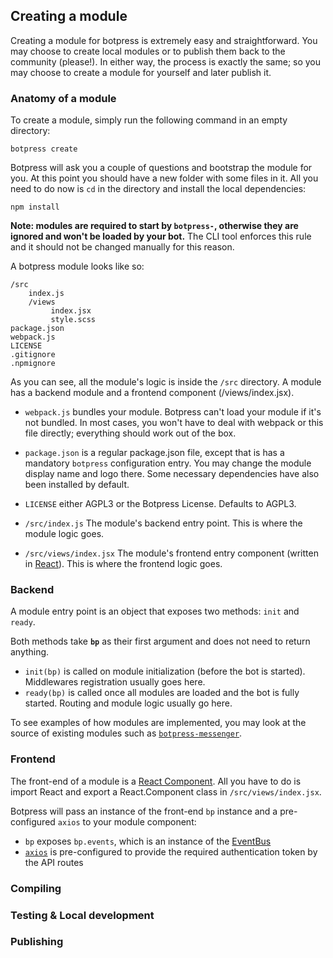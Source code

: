 ## Creating a module

Creating a module for botpress is extremely easy and straightforward. You may choose to create local modules or to publish them back to the community (please!). In either way, the process is exactly the same; so you may choose to create a module for yourself and later publish it.

### Anatomy of a module

To create a module, simply run the following command in an empty directory:

```
botpress create
```

Botpress will ask you a couple of questions and bootstrap the module for you. At this point you should have a new folder with some files in it. All you need to do now is `cd` in the directory and install the local dependencies:

```
npm install
```

**Note: modules are required to start by `botpress-`, otherwise they are ignored and won't be loaded by your bot.** The CLI tool enforces this rule and it should not be changed manually for this reason.

A botpress module looks like so:

```
/src
    index.js
    /views
         index.jsx
         style.scss
package.json
webpack.js
LICENSE
.gitignore
.npmignore
```

As you can see, all the module's logic is inside the `/src` directory. A module has a backend module and a frontend component (/views/index.jsx).

- `webpack.js` bundles your module. Botpress can't load your module if it's not bundled. In most cases, you won't have to deal with webpack or this file directly; everything should work out of the box.

- `package.json` is a regular package.json file, except that is has a mandatory `botpress` configuration entry. You may change the module display name and logo there. Some necessary dependencies have also been installed by default.

- `LICENSE` either AGPL3 or the Botpress License. Defaults to AGPL3.

- `/src/index.js` The module's backend entry point. This is where the module logic goes.

- `/src/views/index.jsx` The module's frontend entry component (written in [React](TODO)). This is where the frontend logic goes.

### Backend

A module entry point is an object that exposes two methods: `init` and `ready`.

Both methods take **`bp`** as their first argument and does not need to return anything.

- `init(bp)` is called on module initialization (before the bot is started). Middlewares registration usually goes here.
- `ready(bp)` is called once all modules are loaded and the bot is fully started. Routing and module logic usually go here.

To see examples of how modules are implemented, you may look at the source of existing modules such as [`botpress-messenger`](https://github.com/botpress/botpress-messenger/blob/master/src/index.js).

### Frontend

The front-end of a module is a [React Component](https://facebook.github.io/react/docs/react-component.html). All you have to do is import React and export a React.Component class in `/src/views/index.jsx`.

Botpress will pass an instance of the front-end `bp` instance and a pre-configured `axios` to your module component:

- `bp` exposes `bp.events`, which is an instance of the [EventBus](TODO)
- [`axios`](https://github.com/mzabriskie/axios) is pre-configured to provide the required authentication token by the API routes

### Compiling

### Testing & Local development

### Publishing